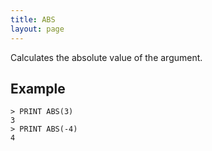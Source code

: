 ```yaml
---
title: ABS
layout: page
---
```


Calculates the absolute value of the argument.

## Example

```bas
> PRINT ABS(3)
3
> PRINT ABS(-4)
4
```
